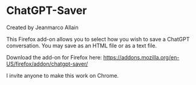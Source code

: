 # ChatGPT-Saver
Created by Jeanmarco Allain

This Firefox add-on allows you to select how you wish to save a ChatGPT conversation. You may save as an HTML file or as a text file.

Download the add-on for Firefox here: https://addons.mozilla.org/en-US/firefox/addon/chatgpt-saver/

I invite anyone to make this work on Chrome.
